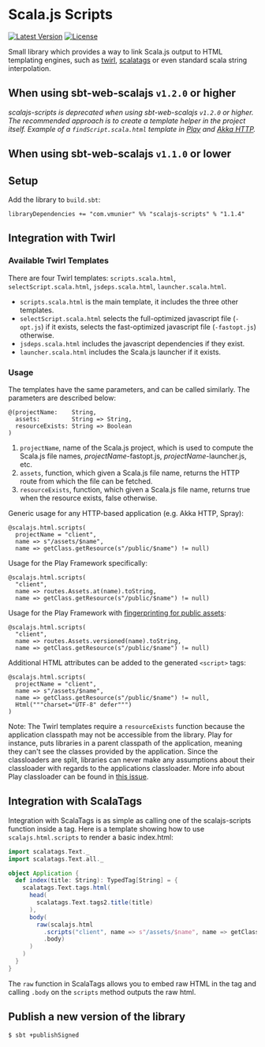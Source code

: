 # Scala.js Scripts

[![Latest Version](https://maven-badges.herokuapp.com/maven-central/com.vmunier/scalajs-scripts_2.11/badge.svg)](https://maven-badges.herokuapp.com/maven-central/com.vmunier/scalajs-scripts_2.11)
[![License](http://img.shields.io/:license-Apache%202-red.svg)](http://www.apache.org/licenses/LICENSE-2.0.txt)

Small library which provides a way to link Scala.js output to HTML templating engines, such as
[twirl](https://github.com/playframework/twirl), [scalatags](https://github.com/lihaoyi/scalatags) or even
standard scala string interpolation.


## When using sbt-web-scalajs `v1.2.0` or higher

*scalajs-scripts is deprecated when using sbt-web-scalajs `v1.2.0` or higher. The recommended approach is to create a template helper in the project itself. Example of a `findScript.scala.html` template in [Play](https://github.com/vmunier/play-scalajs.g8/blob/856e70e60f518db27cd8db524abf0bed1d0fc59d/src/main/g8/server/app/views/findScript.scala.html) and [Akka HTTP](https://github.com/vmunier/akka-http-scalajs.g8/blob/961276766e4c69caf9ad6aee9a14b283cc2bc946/src/main/g8/server/src/main/twirl/%24package%24/findScript.scala.html).*

## When using sbt-web-scalajs `v1.1.0` or lower

## Setup

Add the library to `build.sbt`:
```
libraryDependencies += "com.vmunier" %% "scalajs-scripts" % "1.1.4"
```

## Integration with Twirl

### Available Twirl Templates

There are four Twirl templates: `scripts.scala.html`, `selectScript.scala.html`, `jsdeps.scala.html`, `launcher.scala.html`.

- `scripts.scala.html` is the main template, it includes the three other templates.
- `selectScript.scala.html` selects the full-optimized javascript file (`-opt.js`) if it exists, selects the fast-optimized javascript file (`-fastopt.js`) otherwise.
- `jsdeps.scala.html` includes the javascript dependencies if they exist.
- `launcher.scala.html` includes the Scala.js launcher if it exists.

### Usage

The templates have the same parameters, and can be called similarly. The parameters are described below:
```
@(projectName:    String,
  assets:         String => String,
  resourceExists: String => Boolean
)
```

1. `projectName`, name of the Scala.js project, which is used to compute the Scala.js file names, *projectName*-fastopt.js, *projectName*-launcher.js, etc.
2. `assets`, function, which given a Scala.js file name, returns the HTTP route from which the file can be fetched.
3. `resourceExists`, function, which given a Scala.js file name, returns true when the resource exists, false otherwise.

Generic usage for any HTTP-based application (e.g. Akka HTTP, Spray):
```
@scalajs.html.scripts(
  projectName = "client",
  name => s"/assets/$name",
  name => getClass.getResource(s"/public/$name") != null)
```

Usage for the Play Framework specifically:
```
@scalajs.html.scripts(
  "client",
  name => routes.Assets.at(name).toString,
  name => getClass.getResource(s"/public/$name") != null)
```

Usage for the Play Framework with [fingerprinting for public assets](https://www.playframework.com/documentation/2.5.x/AssetsOverview#Reverse-routing-and-fingerprinting-for-public-assets):
```
@scalajs.html.scripts(
  "client",
  name => routes.Assets.versioned(name).toString,
  name => getClass.getResource(s"/public/$name") != null)
```

Additional HTML attributes can be added to the generated `<script>` tags:
```
@scalajs.html.scripts(
  projectName = "client",
  name => s"/assets/$name",
  name => getClass.getResource(s"/public/$name") != null,
  Html("""charset="UTF-8" defer""")
)
```

Note:
The Twirl templates require a `resourceExists` function because the application classpath may not be accessible from the library.
Play for instance, puts libraries in a parent classpath of the application, meaning they can't see the classes provided by the application.
Since the classloaders are split, libraries can never make any assumptions about their classloader with regards to the applications classloader.
More info about Play classloader can be found in [this issue](https://github.com/playframework/playframework/issues/2847).

## Integration with ScalaTags

Integration with ScalaTags is as simple as calling one of the scalajs-scripts function inside a tag.
Here is a template showing how to use `scalajs.html.scripts` to render a basic index.html:

```scala
import scalatags.Text._
import scalatags.Text.all._

object Application {
  def index(title: String): TypedTag[String] = {
    scalatags.Text.tags.html(
      head(
        scalatags.Text.tags2.title(title)
      ),
      body(
        raw(scalajs.html
          .scripts("client", name => s"/assets/$name", name => getClass.getResource(s"/public/$name") != null)
          .body)
      )
    )
  }
}
```

The `raw` function in ScalaTags allows you to embed raw HTML in the tag and calling `.body` on the `scripts` method outputs the raw html.

## Publish a new version of the library

```
$ sbt +publishSigned
```
